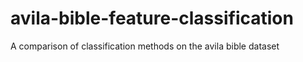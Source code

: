 # avila-bible-feature-classification
A comparison of classification methods on the avila bible dataset
